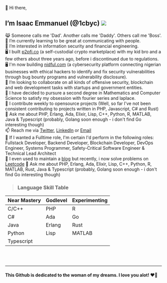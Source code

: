 👋 Hi there,
## I’m Isaac Emmanuel (@1cbyc) ![](https://komarev.com/ghpvc/?username=1cbyc&color=blueviolet)

  😹 Someone calls me 'Dad'. Another calls me 'Daddy'. Others call me 'Boss'.<br>
  🌱 I’m currently learning to be great at communicating with people.<br>
  👀 I’m interested in information security and financial engineering.<br>
  🖥 I built [p2pfi.co](https://alpha.p2pfi.co) (a self-custodial crypto marketplace) with my kid bro and a few others about three years ago, before i discontinued due to regulations.<br>
  🖥 I'm now building [nidful.com](https://nidful.com) (a cybersecurity platform connecting nigerian businesses with ethical hackers to identify and fix security vulnerabilities through bug bounty programs and vulnerability disclosure).<br>
  💞️ I’m looking to collaborate on all kinds of offensive security, blockchain and web development tasks with startups and government entities.<br>
  🔭 I have decided to pursure a second degree in Mathematics and Computer Science to satisfy my obsession with fourier series and laplace.<br>
  🔭 I contribute weekly to opensource projects (Well, so far I've not been consistent contributing to projects written in PHP, Javascript, C# and Rust) <br>
  🥋 Ask me about PHP, Erlang, Ada, Elixir, Lisp, C++, Python, R, MATLAB, Java & Typescript (probably, Golang soon enough - i don't find Go interesting though)<br>
  📫 Reach me via [Twitter](https://twitter.com/1cbyc), [LinkedIn](https://linkedin.com/in/isaacnsisong) or [Email](mailto:ei@nsisong.com) <br>
  🥋 If I wanted a Fulltime role, I'm certain I'd perform in the following roles: Fullstack Developer, Backend Developer, Blockchain Developer, DevOps Engineer, Systems Programmer, Safety-Critical Software Engineer & Technical Lead Architect<br>
  👀 I even used to maintain a [blog](https://ei.nsisong.com) but recently, i now solve problems on [Leetcode](https://leetcode.com/u/1cbyc/)
  🥋 Ask me about PHP, Erlang, Ada, Elixir, Lisp, C++, Python, R, MATLAB, Rust, Java & Typescript (probably, Golang soon enough - i don't find Go interesting though)<br>


> ### Language Skill Table

| Near Mastery | Godlevel   | Experimenting |
|--------------|------------|---------------|
| C/C++        | PHP        | R             |
| C#           | Ada        | Go            |
| Java         | Erlang     | Rust          |
| Python       | Lisp       | MATLAB        |
| Typescript   |            |               |

<!-- ![Top Langs](https://github-readme-stats.vercel.app/api/top-langs/?username=1cbyc&layout=compact) -->
 <!--
 [![Ashutosh's github activity graph](https://github-readme-activity-graph.vercel.app/graph?username=1cbyc&bg_color=c8d4ff&color=0a0a9e&line=134e9e&point=003b40&area=true&hide_border=true)](https://github.com/ashutosh00710/github-readme-activity-graph)
-->
<br><br><hr>

#### This Github  is dedicated to the woman of my dreams. I love you alot! ❤️🌹
